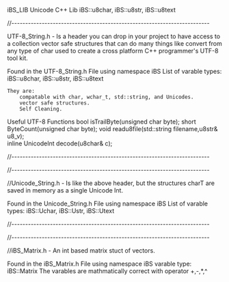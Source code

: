 iBS_LIB
Unicode C++ Lib
iBS::u8char, iBS::u8str, iBS::u8text

//------------------------------------------------------------------------

UTF-8_String.h - Is a header you can drop in your project to have access to a collection vector safe structures that can do many things like convert from any type of char used to create a cross platform C++ programmer's UTF-8 tool kit.

Found in the UTF-8_String.h File using namespace iBS
    List of varable types:
    iBS::u8char,        iBS::u8str,        iBS::u8text

    They are: 
        compatable with char, wchar_t, std::string, and Unicodes.
        vector safe structures.
        Self Cleaning.

Useful UTF-8 Functions 
    bool isTrailByte(unsigned char byte);
    short ByteCount(unsigned char byte);
    void readu8file(std::string filename,u8str& u8_v);    
    inline UnicodeInt decode(u8char& c);

//------------------------------------------------------------------------

//------------------------------------------------------------------------

//Unicode_String.h - Is like the above header, but the structures charT are saved in memory as a single Unicode Int.

Found in the Unicode_String.h File using namespace iBS
    List of varable types:
    iBS::Uchar,        iBS::Ustr,        iBS::Utext

//------------------------------------------------------------------------

//------------------------------------------------------------------------

//iBS_Matrix.h - An int based matrix stuct of vectors.

Found in the iBS_Matrix.h File using namespace iBS
    varable type: iBS::Matrix
       The varables are mathmatically correct with operator +,-,*,^
